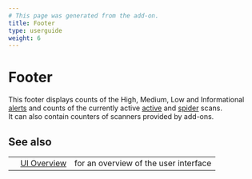 ```yaml
---
# This page was generated from the add-on.
title: Footer
type: userguide
weight: 6
---
```


# Footer

This footer displays counts of the High, Medium, Low and Informational
[alerts](/docs/desktop/start/features/alerts/) and counts of the currently active
[active](/docs/desktop/start/features/ascan/) and
[spider](/docs/desktop/start/features/spider/)
scans.   
It can also contain counters of scanners provided by add-ons.

## See also

|   |                                  |                                       |
|---|----------------------------------|---------------------------------------|
|   | [UI Overview](/docs/desktop/ui/) | for an overview of the user interface |
